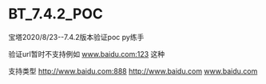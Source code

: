 # BT_7.4.2_POC
宝塔2020/8/23--7.4.2版本验证poc
py练手

验证url暂时不支持例如 www.baidu.com:123 这种

支持类型
http://www.baidu.com:888
http://www.baidu.com
www.baidu.com
